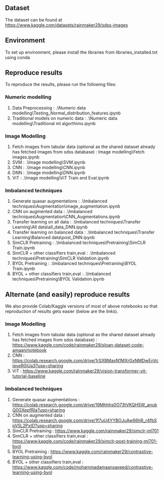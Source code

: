 ## Dataset
The dataset can be found at https://www.kaggle.com/datasets/rainmaker29/sdss-images

## Environment
To set up environment, please install the libraries from libraries_installed.txt using conda


## Reproduce results

To reproduce the results, please run the following files:

### Numeric modelling 
1) Data Preprocessing : .\Numeric data modelling\Testing_Normal_distribution_features.ipynb
2) Traditional models on numeric data :  .\Numeric data modelling\Traditional ml algorthims.ipynb

### Image Modelling 
1) Fetch images from tabular data (optional as the shared dataset already has fetched images from sdss database) : Image modelling\Fetch images.ipynb
2) SVM : .\Image modelling\SVM.ipynb
3) CNN : .\Image modelling\CNN.ipynb
4) DNN : .\Image modelling\DNN.ipynb
5) ViT : .\Image modelling\ViT Train and Eval.ipynb

### Imbalanced techniques 

1) Generate quasar augmentations : .\Imbalanced techniques\Augmentation\image_augmentation.ipynb
2) CNN on augmented data : .\Imbalanced techniques\Augmentation\CNN_Augmentations.ipynb
3) Transfer learning on all data : .\Imbalanced techniques\Transfer Learning\All data\all_data_DNN.ipynb
4) Transfer learning on balanced data : .\Imbalanced techniques\Transfer Learning\Balanced data\post_DNN.ipynb
5) SimCLR Pretraining : .\Imbalanced techniques\Pretraining\SimCLR Train.ipynb
6) SimCLR + other classifiers train,eval : .\Imbalanced techniques\Pretraining\SimCLR Validation.ipynb
7) BYOL Pretraining : .\Imbalanced techniques\Pretraining\BYOL Train.ipynb
8) BYOL + other classifiers train,eval : .\Imbalanced techniques\Pretraining\BYOL Validation.ipynb


## Alternate (and easily) reproduce results 

We also provide Colab/Kaggle versions of most of above notebooks so that reproduction of results gets easier (below are the links).
### Image Modelling 
1) Fetch images from tabular data (optional as the shared dataset already has fetched images from sdss database) : https://www.kaggle.com/code/rainmaker29/sloan-dataset-code-amaan/notebook
2) CNN : https://colab.research.google.com/drive/1rSXBMaxN1MXrGxNMDwEnVcipveR0iUa3?usp=sharing
3) ViT : https://www.kaggle.com/rainmaker29/vision-transformer-vit-tutorial-baseline

### Imbalanced techniques 

1) Generate quasar augmentations : https://colab.research.google.com/drive/19Mhhhs0O73tVKQHSW_anubQ0GXepfRIa?usp=sharing
2) CNN on augmented data : https://colab.research.google.com/drive/1f7uU4YYBOJuAw66hR_r4fbSpV5L2PxtD?usp=sharing
3) SimCLR Pretraining : https://www.kaggle.com/rainmaker29/simclr-ml701
4) SimCLR + other classifiers train,eval : https://www.kaggle.com/code/rainmaker29/simclr-post-training-ml701-byol
5) BYOL Pretraining : https://www.kaggle.com/rainmaker29/contrastive-learning-using-byol
6) BYOL + other classifiers train,eval : https://www.kaggle.com/code/mohammadamaansayeed/contrastive-learning-using-byol

